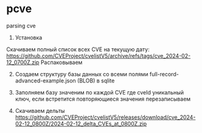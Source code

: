 # pcve
parsing cve

1) Установка

 Скачиваем полный список всех CVE на текущую дату: 
 https://github.com/CVEProject/cvelistV5/archive/refs/tags/cve_2024-02-12_0700Z.zip
 Распаковываем

2) Создаем структуру базы данных со всеми полями full-record-advanced-example.json (BLOB) в sqlite 
3) Заполняем базу значеним по каждой CVE где cveId уникальный ключ, если встретится повторяющиеся значения перезаписываем

4) Скачиваем дельты
https://github.com/CVEProject/cvelistV5/releases/download/cve_2024-02-12_0800Z/2024-02-12_delta_CVEs_at_0800Z.zip
